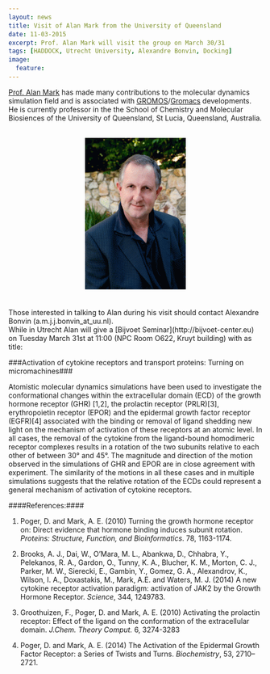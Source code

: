 ```yaml
---
layout: news
title: Visit of Alan Mark from the University of Queensland
date: 11-03-2015
excerpt: Prof. Alan Mark will visit the group on March 30/31
tags: [HADDOCK, Utrecht University, Alexandre Bonvin, Docking]
image:
  feature:
---
```

[Prof. Alan Mark](http://staff.scmb.uq.edu.au/staff/alan-mark) has made many contributions to the molecular dynamics simulation field and is associated with [GROMOS](http://www.gromos.net)/[Gromacs](http://www.gromacs.org) developments.
He is currently professor in the the School of Chemistry and Molecular Biosiences of the University of Queensland, St Lucia, Queensland, Australia.

<BR>
   <center><img src="/images/posts/AlanMark.gif"></center>
<BR>
<BR>
Those interested in talking to Alan during his visit should contact Alexandre Bonvin (a.m.j.j.bonvin_at_uu.nl). 
<BR>
While in Utrecht Alan will give a [Bijvoet Seminar](http://bijvoet-center.eu) on Tuesday March 31st at 11:00 (NPC Room O622, Kruyt building) with as title:


###Activation of cytokine receptors and transport proteins: Turning on micromachines###


Atomistic molecular dynamics simulations have been used to investigate the conformational changes within the extracellular domain (ECD) of the growth hormone receptor (GHR) [1,2], the prolactin receptor (PRLR)[3], erythropoietin receptor (EPOR) and the epidermal growth factor receptor (EGFR)[4] associated with the binding or removal of ligand shedding new light on the mechanism of activation of these receptors at an atomic level. In all cases, the removal of the cytokine from the ligand-bound homodimeric receptor complexes results in a rotation of the two subunits relative to each other of between 30° and 45°. The magnitude and direction of the motion observed in the simulations of GHR and EPOR are in close agreement with experiment. The similarity of the motions in all these cases and in multiple simulations suggests that the relative rotation of the ECDs could represent a general mechanism of activation of cytokine receptors.




####References:####

   1. Poger, D. and Mark, A. E. (2010) Turning the growth hormone receptor on: Direct evidence that hormone binding induces subunit rotation. *Proteins: Structure, Function, and Bioinformatics*. 78, 1163-1174.

   2. Brooks, A. J., Dai, W., O’Mara, M. L., Abankwa, D., Chhabra, Y., Pelekanos, R. A., Gardon, O., Tunny, K. A., Blucher, K. M., Morton, C. J., Parker, M. W., Sierecki, E., Gambin, Y., Gomez, G. A., Alexandrov, K., Wilson, I. A., Doxastakis, M., Mark, A.E. and Waters, M. J. (2014) A new cytokine receptor activation paradigm: activation of JAK2 by the Growth Hormone Receptor. *Science*, 344, 1249783.

   3. Groothuizen, F., Poger, D. and Mark, A. E. (2010)  Activating the prolactin receptor: Effect of the ligand on the conformation of the extracellular domain.  *J.Chem. Theory Comput.* 6, 3274-3283

   4. Poger, D. and Mark, A. E. (2014) The Activation of the Epidermal Growth Factor Receptor: a Series of Twists and Turns. *Biochemistry*, 53, 2710–2721.
